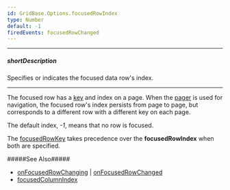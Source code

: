 ```yaml
---
id: GridBase.Options.focusedRowIndex
type: Number
default: -1
firedEvents: focusedRowChanged
---
```

---
##### shortDescription
Specifies or indicates the focused data row's index.

---
The focused row has a [key](/api-reference/10%20UI%20Components/GridBase/1%20Configuration/focusedRowKey.md '{basewidgetpath}/Configuration/#focusedRowKey') and index on a page. When the [pager](/api-reference/10%20UI%20Components/GridBase/1%20Configuration/pager '{basewidgetpath}/Configuration/pager/') is used for navigation, the focused row's index persists from page to page, but corresponds to a different row with a different key on each page.

The default index, *-1*, means that no row is focused.

The [focusedRowKey](/api-reference/10%20UI%20Components/GridBase/1%20Configuration/focusedRowKey.md '{basewidgetpath}/Configuration/#focusedRowKey') takes precedence over the **focusedRowIndex** when both are specified.  

#####See Also#####
- [onFocusedRowChanging](/api-reference/10%20UI%20Components/dxDataGrid/1%20Configuration/onFocusedRowChanging.md '{basewidgetpath}/Configuration/#onFocusedRowChanging') | [onFocusedRowChanged](/api-reference/10%20UI%20Components/dxDataGrid/1%20Configuration/onFocusedRowChanged.md '{basewidgetpath}/Configuration/#onFocusedRowChanged')
- [focusedColumnIndex](/api-reference/10%20UI%20Components/GridBase/1%20Configuration/focusedColumnIndex.md '{basewidgetpath}/Configuration/#focusedColumnIndex')
